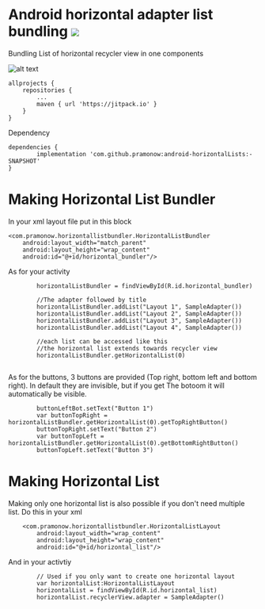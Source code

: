# Android horizontal adapter list bundling [![](https://jitpack.io/v/pramonow/android-horizontalLists.svg)](https://jitpack.io/#pramonow/android-horizontalLists)

Bundling List of horizontal recycler view in one components

![alt text](https://raw.githubusercontent.com/pramonow/just_images/master/horizontalList.png)

	allprojects {
		repositories {
			...
			maven { url 'https://jitpack.io' }
		}
	}
  
Dependency

	dependencies {
	        implementation 'com.github.pramonow:android-horizontalLists:-SNAPSHOT'
	}

# Making Horizontal List Bundler

In your xml layout file put in this block

```
<com.pramonow.horizontallistbundler.HorizontalListBundler
    android:layout_width="match_parent"
    android:layout_height="wrap_content"
    android:id="@+id/horizontal_bundler"/>
```

As for your activity

```     var horizontalListBundler: HorizontalListBundler
        horizontalListBundler = findViewById(R.id.horizontal_bundler)

        //The adapter followed by title
        horizontalListBundler.addList("Layout 1", SampleAdapter())
        horizontalListBundler.addList("Layout 2", SampleAdapter())
        horizontalListBundler.addList("Layout 3", SampleAdapter())
        horizontalListBundler.addList("Layout 4", SampleAdapter())
        
        //each list can be accessed like this
        //the horizontal list extends towards recycler view
        horizontalListBundler.getHorizontalList(0)
        
```
        
As for the buttons, 3 buttons are provided (Top right, bottom left and bottom right). In default they are invisible, but if you get The botoom it will automatically be visible.

```     var buttonLeftBot = horizontalListBundler.getHorizontalList(0).getBottomLeftButton()
        buttonLeftBot.setText("Button 1")
        var buttonTopRight = horizontalListBundler.getHorizontalList(0).getTopRightButton()
        buttonTopRight.setText("Button 2")
        var buttonTopLeft = horizontalListBundler.getHorizontalList(0).getBottomRightButton()
        buttonTopLeft.setText("Button 3")
```

# Making Horizontal List 

Making only one horizontal list is also possible if you don't need multiple list.
Do this in your xml
```
    <com.pramonow.horizontallistbundler.HorizontalListLayout
        android:layout_width="wrap_content"
        android:layout_height="wrap_content"
        android:id="@+id/horizontal_list"/>
```

And in your activtiy
```
        // Used if you only want to create one horizontal layout
        var horizontalList:HorizontalListLayout
        horizontalList = findViewById(R.id.horizontal_list)
        horizontalList.recyclerView.adapter = SampleAdapter()
```
